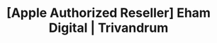 ---
title: "[Apple Authorized Reseller] Eham Digital | Trivandrum"
url: /trivandrum/apple-authorized-reseller-eham-digital-trivandrum/
shop: Elektronik
---